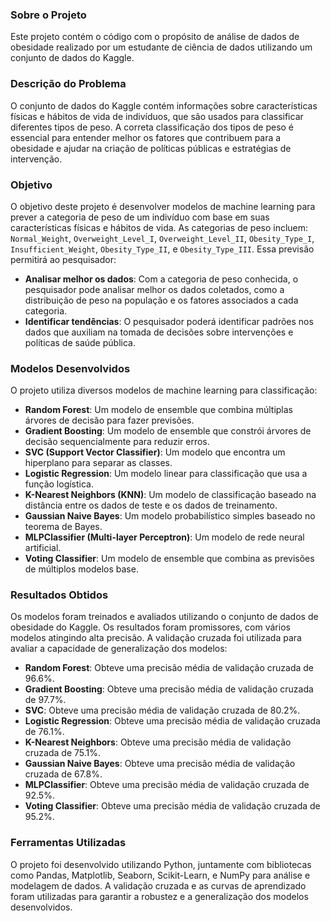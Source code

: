 ### Sobre o Projeto

Este projeto contém o código com o propósito de análise de dados de obesidade realizado por um estudante de ciência de dados utilizando um conjunto de dados do Kaggle.

### Descrição do Problema

O conjunto de dados do Kaggle contém informações sobre características físicas e hábitos de vida de indivíduos, que são usados para classificar diferentes tipos de peso. A correta classificação dos tipos de peso é essencial para entender melhor os fatores que contribuem para a obesidade e ajudar na criação de políticas públicas e estratégias de intervenção.

### Objetivo

O objetivo deste projeto é desenvolver modelos de machine learning para prever a categoria de peso de um indivíduo com base em suas características físicas e hábitos de vida. As categorias de peso incluem: `Normal_Weight`, `Overweight_Level_I`, `Overweight_Level_II`, `Obesity_Type_I`, `Insufficient_Weight`, `Obesity_Type_II`, e `Obesity_Type_III`. Essa previsão permitirá ao pesquisador:

- **Analisar melhor os dados**: Com a categoria de peso conhecida, o pesquisador pode analisar melhor os dados coletados, como a distribuição de peso na população e os fatores associados a cada categoria.
- **Identificar tendências**: O pesquisador poderá identificar padrões nos dados que auxiliam na tomada de decisões sobre intervenções e políticas de saúde pública.

### Modelos Desenvolvidos

O projeto utiliza diversos modelos de machine learning para classificação:

- **Random Forest**: Um modelo de ensemble que combina múltiplas árvores de decisão para fazer previsões.
- **Gradient Boosting**: Um modelo de ensemble que constrói árvores de decisão sequencialmente para reduzir erros.
- **SVC (Support Vector Classifier)**: Um modelo que encontra um hiperplano para separar as classes.
- **Logistic Regression**: Um modelo linear para classificação que usa a função logística.
- **K-Nearest Neighbors (KNN)**: Um modelo de classificação baseado na distância entre os dados de teste e os dados de treinamento.
- **Gaussian Naive Bayes**: Um modelo probabilístico simples baseado no teorema de Bayes.
- **MLPClassifier (Multi-layer Perceptron)**: Um modelo de rede neural artificial.
- **Voting Classifier**: Um modelo de ensemble que combina as previsões de múltiplos modelos base.

### Resultados Obtidos

Os modelos foram treinados e avaliados utilizando o conjunto de dados de obesidade do Kaggle. Os resultados foram promissores, com vários modelos atingindo alta precisão. A validação cruzada foi utilizada para avaliar a capacidade de generalização dos modelos:

- **Random Forest**: Obteve uma precisão média de validação cruzada de 96.6%.
- **Gradient Boosting**: Obteve uma precisão média de validação cruzada de 97.7%.
- **SVC**: Obteve uma precisão média de validação cruzada de 80.2%.
- **Logistic Regression**: Obteve uma precisão média de validação cruzada de 76.1%.
- **K-Nearest Neighbors**: Obteve uma precisão média de validação cruzada de 75.1%.
- **Gaussian Naive Bayes**: Obteve uma precisão média de validação cruzada de 67.8%.
- **MLPClassifier**: Obteve uma precisão média de validação cruzada de 92.5%.
- **Voting Classifier**: Obteve uma precisão média de validação cruzada de 95.2%.

### Ferramentas Utilizadas

O projeto foi desenvolvido utilizando Python, juntamente com bibliotecas como Pandas, Matplotlib, Seaborn, Scikit-Learn, e NumPy para análise e modelagem de dados. A validação cruzada e as curvas de aprendizado foram utilizadas para garantir a robustez e a generalização dos modelos desenvolvidos.
